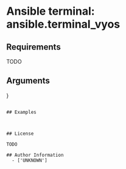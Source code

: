 # Ansible terminal: ansible.terminal_vyos





## Requirements

TODO

## Arguments

}
```

## Examples



## License

TODO

## Author Information
  - ['UNKNOWN']
